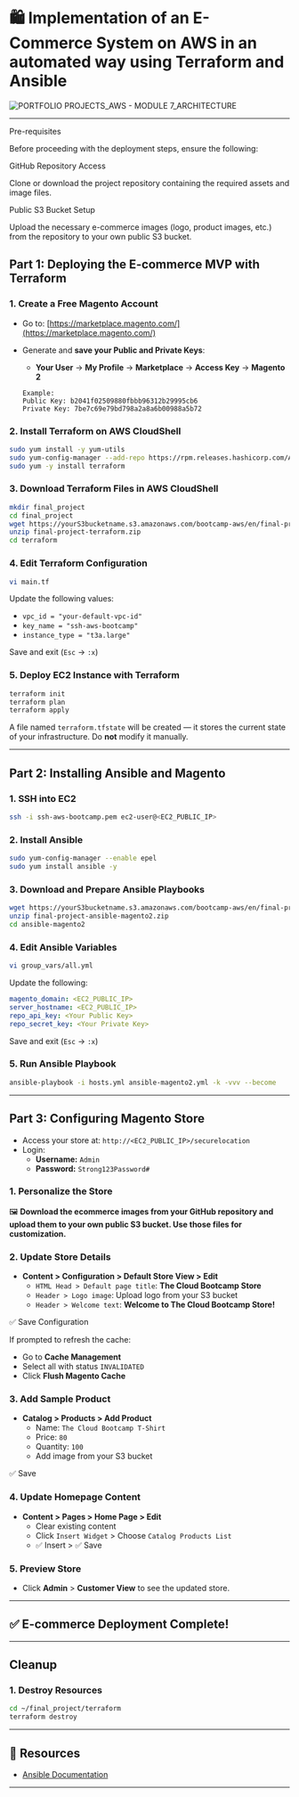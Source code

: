 
# 🛍️ Implementation of an E-Commerce System on AWS in an automated way using Terraform and Ansible

![PORTFOLIO PROJECTS_AWS - MODULE 7_ARCHITECTURE](https://github.com/user-attachments/assets/312f7c4a-db6a-42ce-b174-1c91fc6006e6)


---
Pre-requisites

Before proceeding with the deployment steps, ensure the following:

GitHub Repository Access

Clone or download the  project repository containing the required assets and image files.

Public S3 Bucket Setup

Upload the necessary e-commerce images (logo, product images, etc.) from the repository to your own public S3 bucket.


## **Part 1: Deploying the E-commerce MVP with Terraform**

### 1. Create a Free Magento Account
- Go to: [https://marketplace.magento.com/](https://marketplace.magento.com/)
- Generate and **save your Public and Private Keys**:
  - **Your User** → **My Profile** → **Marketplace** → **Access Key** → **Magento 2**

  ```
  Example:
  Public Key: b2041f02509880fbbb96312b29995cb6
  Private Key: 7be7c69e79bd798a2a8a6b00988a5b72
  ```

### 2. Install Terraform on AWS CloudShell

```bash
sudo yum install -y yum-utils
sudo yum-config-manager --add-repo https://rpm.releases.hashicorp.com/AmazonLinux/hashicorp.repo
sudo yum -y install terraform
```

### 3. Download Terraform Files in AWS CloudShell

```bash
mkdir final_project
cd final_project
wget https://yourS3bucketname.s3.amazonaws.com/bootcamp-aws/en/final-project-terraform.zip
unzip final-project-terraform.zip
cd terraform
```

### 4. Edit Terraform Configuration

```bash
vi main.tf
```

Update the following values:

- `vpc_id = "your-default-vpc-id"`
- `key_name = "ssh-aws-bootcamp"`
- `instance_type = "t3a.large"`

Save and exit (`Esc` → `:x`)

### 5. Deploy EC2 Instance with Terraform

```bash
terraform init
terraform plan
terraform apply
```

A file named `terraform.tfstate` will be created — it stores the current state of your infrastructure. Do **not** modify it manually.

---

## **Part 2: Installing Ansible and Magento**

### 1. SSH into EC2

```bash
ssh -i ssh-aws-bootcamp.pem ec2-user@<EC2_PUBLIC_IP>
```

### 2. Install Ansible

```bash
sudo yum-config-manager --enable epel
sudo yum install ansible -y
```

### 3. Download and Prepare Ansible Playbooks

```bash
wget https://yourS3bucketname.s3.amazonaws.com/bootcamp-aws/en/final-project-ansible-magento2.zip
unzip final-project-ansible-magento2.zip
cd ansible-magento2
```

### 4. Edit Ansible Variables

```bash
vi group_vars/all.yml
```

Update the following:

```yaml
magento_domain: <EC2_PUBLIC_IP>
server_hostname: <EC2_PUBLIC_IP>
repo_api_key: <Your Public Key>
repo_secret_key: <Your Private Key>
```

Save and exit (`Esc` → `:x`)

### 5. Run Ansible Playbook

```bash
ansible-playbook -i hosts.yml ansible-magento2.yml -k -vvv --become
```

---

## **Part 3: Configuring Magento Store**

- Access your store at: `http://<EC2_PUBLIC_IP>/securelocation`
- Login:
  - **Username:** `Admin`
  - **Password:** `Strong123Password#`

### 1. Personalize the Store

🖼️ **Download the ecommerce images from your GitHub repository and upload them to your own public S3 bucket. Use those files for customization.**

### 2. Update Store Details

- **Content > Configuration > Default Store View > Edit**
  - `HTML Head > Default page title`: **The Cloud Bootcamp Store**
  - `Header > Logo image`: Upload logo from your S3 bucket
  - `Header > Welcome text`: **Welcome to The Cloud Bootcamp Store!**

✅ Save Configuration

If prompted to refresh the cache:

- Go to **Cache Management**
- Select all with status `INVALIDATED`
- Click **Flush Magento Cache**

### 3. Add Sample Product

- **Catalog > Products > Add Product**
  - Name: `The Cloud Bootcamp T-Shirt`
  - Price: `80`
  - Quantity: `100`
  - Add image from your S3 bucket

✅ Save

### 4. Update Homepage Content

- **Content > Pages > Home Page > Edit**
  - Clear existing content
  - Click `Insert Widget` > Choose `Catalog Products List`
  - ✅ Insert > ✅ Save

### 5. Preview Store

- Click **Admin** > **Customer View** to see the updated store.

---

## ✅ E-commerce Deployment Complete!

---

## **Cleanup**

### 1. Destroy Resources

```bash
cd ~/final_project/terraform
terraform destroy
```

---

## 🔗 Resources

- [Ansible Documentation](https://docs.ansible.com/ansible-core/devel/user_guide/index.html)

---

